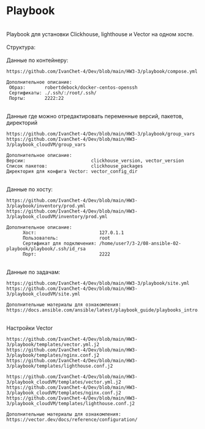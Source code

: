 <h1>Playbook</h1>

<br>
Playbook для установки Clickhouse, lighthouse и Vector на одном хосте.
<br>
<br>
Структура:
<br>
<br>
Данные по контейнеру:

```
https://github.com/IvanChet-4/Dev/blob/main/HW3-3/playbook/compose.yml
```

```
Дополнительное описание:
 Образ:       robertdebock/docker-centos-openssh
 Сертификаты: ./.ssh/:/root/.ssh/
 Порты:       2222:22
```

<br>
Данные где можно отредактировать переменные версий, пакетов, директорий

```
https://github.com/IvanChet-4/Dev/blob/main/HW3-3/playbook/group_vars
https://github.com/IvanChet-4/Dev/blob/main/HW3-3/playbook_cloudVM/group_vars
```

```
Дополнительное описание:
Версии:                        clickhouse_version, vector_version
Список пакетов:                clickhouse_packages
Директория для конфига Vector: vector_config_dir
```

<br>
Данные по хосту:

```
https://github.com/IvanChet-4/Dev/blob/main/HW3-3/playbook/inventory/prod.yml
https://github.com/IvanChet-4/Dev/blob/main/HW3-3/playbook_cloudVM/inventory/prod.yml
```

```
Дополнительное описание:
      Хост:                       127.0.1.1
      Пользователь:               root
      Сертификат для подключения: /home/user7/3-2/08-ansible-02-playbook/playbook/.ssh/id_rsa
      Порт:                       2222
```

<br>
Данные по задачам:

```
https://github.com/IvanChet-4/Dev/blob/main/HW3-3/playbook/site.yml
https://github.com/IvanChet-4/Dev/blob/main/HW3-3/playbook_cloudVM/site.yml
```

```
Дополнительные материалы для ознакомления:
https://docs.ansible.com/ansible/latest/playbook_guide/playbooks_intro.html
```

<br>
Настройки Vector

```
https://github.com/IvanChet-4/Dev/blob/main/HW3-3/playbook/templates/vector.yml.j2
https://github.com/IvanChet-4/Dev/blob/main/HW3-3/playbook/templates/nginx.conf.j2
https://github.com/IvanChet-4/Dev/blob/main/HW3-3/playbook/templates/lighthouse.conf.j2

https://github.com/IvanChet-4/Dev/blob/main/HW3-3/playbook_cloudVM/templates/vector.yml.j2
https://github.com/IvanChet-4/Dev/blob/main/HW3-3/playbook_cloudVM/templates/nginx.conf.j2
https://github.com/IvanChet-4/Dev/blob/main/HW3-3/playbook_cloudVM/templates/lighthouse.conf.j2
```

```
Дополнительные материалы для ознакомления:
https://vector.dev/docs/reference/configuration/
```
